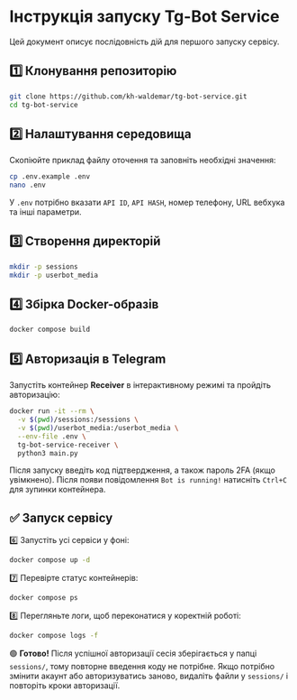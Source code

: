 # Інструкція запуску Tg-Bot Service

Цей документ описує послідовність дій для першого запуску сервісу.

## 1️⃣ Клонування репозиторію
```bash
git clone https://github.com/kh-waldemar/tg-bot-service.git
cd tg-bot-service
```

## 2️⃣ Налаштування середовища
Скопіюйте приклад файлу оточення та заповніть необхідні значення:
```bash
cp .env.example .env
nano .env
```
У `.env` потрібно вказати `API ID`, `API HASH`, номер телефону, URL вебхука та інші параметри.

## 3️⃣ Створення директорій
```bash
mkdir -p sessions
mkdir -p userbot_media
```

## 4️⃣ Збірка Docker-образів
```bash
docker compose build
```

## 5️⃣ Авторизація в Telegram
Запустіть контейнер **Receiver** в інтерактивному режимі та пройдіть авторизацію:
```bash
docker run -it --rm \
  -v $(pwd)/sessions:/sessions \
  -v $(pwd)/userbot_media:/userbot_media \
  --env-file .env \
  tg-bot-service-receiver \
  python3 main.py
```
Після запуску введіть код підтвердження, а також пароль 2FA (якщо увімкнено). Після появи повідомлення `Bot is running!` натисніть `Ctrl+C` для зупинки контейнера.

## ✅ Запуск сервісу

6️⃣ Запустіть усі сервіси у фоні:
```bash
docker compose up -d
```

7️⃣ Перевірте статус контейнерів:
```bash
docker compose ps
```

8️⃣ Перегляньте логи, щоб переконатися у коректній роботі:
```bash
docker compose logs -f
```

🟢 **Готово!** Після успішної авторизації сесія зберігається у папці `sessions/`,
тому повторне введення коду не потрібне. Якщо потрібно змінити акаунт або
авторизуватись заново, видаліть файли у `sessions/` і повторіть кроки
авторизації.
